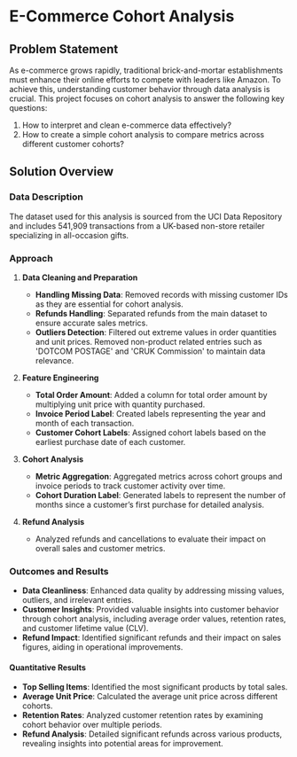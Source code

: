 # E-Commerce Cohort Analysis

## Problem Statement

As e-commerce grows rapidly, traditional brick-and-mortar establishments must enhance their online efforts to compete with leaders like Amazon. To achieve this, understanding customer behavior through data analysis is crucial. This project focuses on cohort analysis to answer the following key questions:

1. How to interpret and clean e-commerce data effectively?
2. How to create a simple cohort analysis to compare metrics across different customer cohorts?

## Solution Overview

### Data Description

The dataset used for this analysis is sourced from the UCI Data Repository and includes 541,909 transactions from a UK-based non-store retailer specializing in all-occasion gifts.

### Approach

1. **Data Cleaning and Preparation**
   - **Handling Missing Data**: Removed records with missing customer IDs as they are essential for cohort analysis.
   - **Refunds Handling**: Separated refunds from the main dataset to ensure accurate sales metrics.
   - **Outliers Detection**: Filtered out extreme values in order quantities and unit prices. Removed non-product related entries such as 'DOTCOM POSTAGE' and 'CRUK Commission' to maintain data relevance.

2. **Feature Engineering**
   - **Total Order Amount**: Added a column for total order amount by multiplying unit price with quantity purchased.
   - **Invoice Period Label**: Created labels representing the year and month of each transaction.
   - **Customer Cohort Labels**: Assigned cohort labels based on the earliest purchase date of each customer.

3. **Cohort Analysis**
   - **Metric Aggregation**: Aggregated metrics across cohort groups and invoice periods to track customer activity over time.
   - **Cohort Duration Label**: Generated labels to represent the number of months since a customer’s first purchase for detailed analysis.

4. **Refund Analysis**
   - Analyzed refunds and cancellations to evaluate their impact on overall sales and customer metrics.

### Outcomes and Results

- **Data Cleanliness**: Enhanced data quality by addressing missing values, outliers, and irrelevant entries.
- **Customer Insights**: Provided valuable insights into customer behavior through cohort analysis, including average order values, retention rates, and customer lifetime value (CLV).
- **Refund Impact**: Identified significant refunds and their impact on sales figures, aiding in operational improvements.

#### Quantitative Results

- **Top Selling Items**: Identified the most significant products by total sales.
- **Average Unit Price**: Calculated the average unit price across different cohorts.
- **Retention Rates**: Analyzed customer retention rates by examining cohort behavior over multiple periods.
- **Refund Analysis**: Detailed significant refunds across various products, revealing insights into potential areas for improvement.
